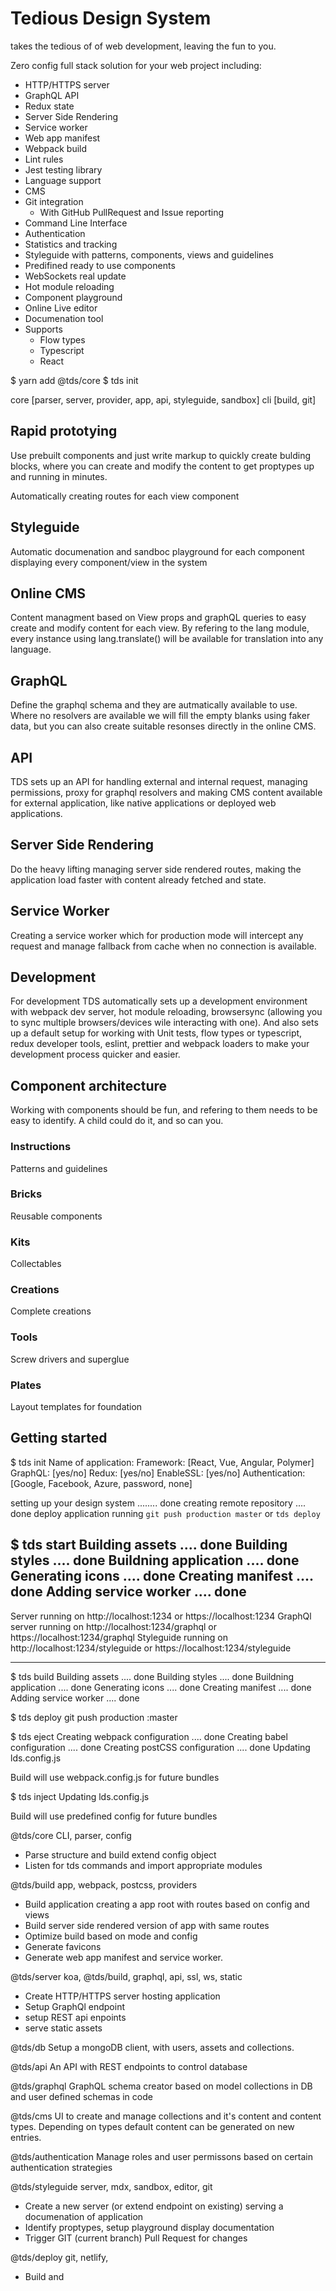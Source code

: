 # Tedious Design System
takes the tedious of of web development, leaving the fun to you.

Zero config full stack solution for your web project including:

* HTTP/HTTPS server
* GraphQL API
* Redux state
* Server Side Rendering
* Service worker
* Web app manifest
* Webpack build
* Lint rules
* Jest testing library
* Language support
* CMS
* Git integration
  - With GitHub PullRequest and Issue reporting
* Command Line Interface
* Authentication
* Statistics and tracking
* Styleguide with patterns, components, views and guidelines
* Predifined ready to use components
* WebSockets real update
* Hot module reloading
* Component playground
* Online Live editor
* Documenation tool
* Supports
  - Flow types
  - Typescript
  - React

$ yarn add @tds/core
$ tds init



core [parser, server, provider, app, api, styleguide, sandbox]
cli  [build, git]


## Rapid prototying
Use prebuilt components and just write markup to quickly create bulding blocks, where you can create and modify the content to get proptypes up and running in minutes.

Automatically creating routes for each view component

## Styleguide
Automatic documenation and sandboc playground for each component displaying every component/view in the system

## Online CMS
Content managment based on View props and graphQL queries to easy create and modify content for each view.
By refering to the lang module, every instance using lang.translate() will be available for translation into any language.

## GraphQL
Define the graphql schema and they are autmatically available to use. Where no resolvers are available we will fill the empty blanks using faker data, but you can also create suitable resonses directly in the online CMS.

## API
TDS sets up an API for handling external and internal request, managing permissions, proxy for graphql resolvers and making CMS content available for external application, like native applications or deployed web applications.

## Server Side Rendering
Do the heavy lifting managing server side rendered routes, making the application load faster with content already fetched and state.

## Service Worker
Creating a service worker which for production mode will intercept any request and manage fallback from cache when no connection is available.

## Development
For development TDS automatically sets up a development environment with webpack dev server, hot module reloading, browsersync (allowing you to sync multiple browsers/devices wile interacting with one). And also sets up a default setup for working with Unit tests, flow types or typescript, redux developer tools, eslint, prettier and webpack loaders to make your development process quicker and easier.

## Component architecture
Working with components should be fun, and refering to them needs to be easy to identify. A child could do it, and so can you.

### Instructions
Patterns and guidelines

### Bricks
Reusable components

### Kits
Collectables

### Creations
Complete creations

### Tools
Screw drivers and superglue

### Plates
Layout templates for foundation

## Getting started

$ tds init
  Name of application:
  Framework: [React, Vue, Angular, Polymer]
  GraphQL: [yes/no]
  Redux: [yes/no]
  EnableSSL: [yes/no]
  Authentication: [Google, Facebook, Azure, password, none]

  setting up your design system ........ done
  creating remote repository .... done
  deploy application running `git push production master` or `tds deploy`


$ tds start
  Building assets .... done
  Building styles .... done
  Buildning application .... done
  Generating icons .... done
  Creating manifest .... done
  Adding service worker .... done
  ----------------
  Server running on http://localhost:1234 or https://localhost:1234
  GraphQl server running on http://localhost:1234/graphql or https://localhost:1234/graphql
  Styleguide running on http://localhost:1234/styleguide or https://localhost:1234/styleguide

---


$ tds build
  Building assets .... done
  Building styles .... done
  Buildning application .... done
  Generating icons .... done
  Creating manifest .... done
  Adding service worker .... done


$ tds deploy
  git push production <currentBranch>:master


$ tds eject
  Creating webpack configuration .... done
  Creating babel configuration .... done
  Creating postCSS configuration .... done
  Updating lds.config.js

  Build will use webpack.config.js for future bundles


$ tds inject
  Updating lds.config.js

  Build will use predefined config for future bundles








@tds/core
CLI, parser, config

- Parse structure and build extend config object
- Listen for tds commands and import appropriate modules

@tds/build
app, webpack, postcss, providers

- Build application creating a app root with routes based on config and views
- Build server side rendered version of app with same routes
- Optimize build based on mode and config
- Generate favicons
- Generate web app manifest and service worker.

@tds/server
koa, @tds/build, graphql, api, ssl, ws, static

- Create HTTP/HTTPS server hosting application
- Setup GraphQl endpoint
- setup REST api enpoints
- serve static assets

@tds/db
Setup a mongoDB client, with users, assets and collections.

@tds/api
An API with REST endpoints to control database

@tds/graphql
GraphQL schema creator based on model collections in DB and user defined schemas in code

@tds/cms
UI to create and manage collections and it's content and content types. Depending on types default content can be generated on new entries.

@tds/authentication
Manage roles and user permissons based on certain authentication strategies

@tds/styleguide
server, mdx, sandbox, editor, git

- Create a new server (or extend endpoint on existing) serving a documenation of application
- Identify proptypes, setup playground display documentation
- Trigger GIT (current branch) Pull Request for changes

@tds/deploy
git, netlify,

- Build and
